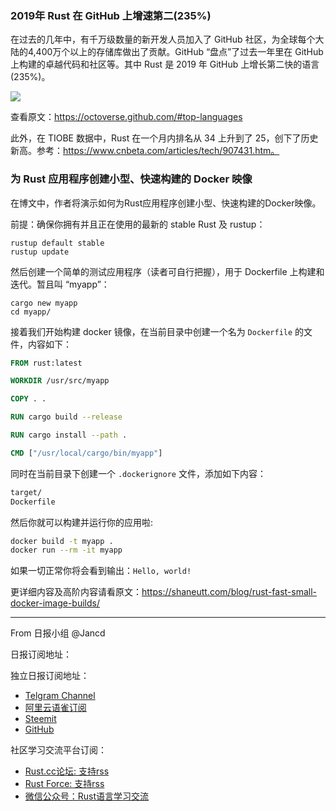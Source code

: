 ### 2019年 Rust 在 GitHub 上增速第二(235%)

在过去的几年中，有千万级数量的新开发人员加入了 GitHub 社区，为全球每个大陆的4,400万个以上的存储库做出了贡献。GitHub “盘点”了过去一年里在 GitHub 上构建的卓越代码和社区等。其中 Rust 是 2019 年 GitHub 上增长第二快的语言(235%)。

![](https://github.com/RCTT/rustcc/blob/master/daily/images/rust.png?raw=true)

查看原文：https://octoverse.github.com/#top-languages

此外，在 TIOBE 数据中，Rust 在一个月内排名从 34 上升到了 25，创下了历史新高。参考：https://www.cnbeta.com/articles/tech/907431.htm。

### 为 Rust 应用程序创建小型、快速构建的 Docker 映像

在博文中，作者将演示如何为Rust应用程序创建小型、快速构建的Docker映像。

前提：确保你拥有并且正在使用的最新的 stable Rust 及 rustup：
```shell
rustup default stable
rustup update
```

然后创建一个简单的测试应用程序（读者可自行把握），用于 Dockerfile 上构建和迭代。暂且叫 “myapp”：

```shell
cargo new myapp
cd myapp/
```

接着我们开始构建 docker 镜像，在当前目录中创建一个名为 `Dockerfile` 的文件，内容如下：

```Dockerfile
FROM rust:latest

WORKDIR /usr/src/myapp

COPY . .

RUN cargo build --release

RUN cargo install --path .

CMD ["/usr/local/cargo/bin/myapp"]
```

同时在当前目录下创建一个 `.dockerignore` 文件，添加如下内容：

```bash
target/
Dockerfile
```

然后你就可以构建并运行你的应用啦:

```bash
docker build -t myapp .
docker run --rm -it myapp
```

如果一切正常你将会看到输出：`Hello, world!`

更详细内容及高阶内容请看原文：https://shaneutt.com/blog/rust-fast-small-docker-image-builds/

---

From 日报小组 @Jancd

日报订阅地址：

独立日报订阅地址：
- [Telgram Channel](https://t.me/rust_daily_news )
- [阿里云语雀订阅](https://www.yuque.com/chaosbot/rustnews)
- [Steemit](https://steemit.com/@blackanger)
- [GitHub](https://github.com/RustStudy/rust_daily_news)

社区学习交流平台订阅：
- [Rust.cc论坛: 支持rss](https://rust.cc)
- [Rust Force: 支持rss](https://rustforce.net/)
- [微信公众号：Rust语言学习交流](https://rust.cc/article?id=ed7c9379-d681-47cb-9532-0db97d883f62)
